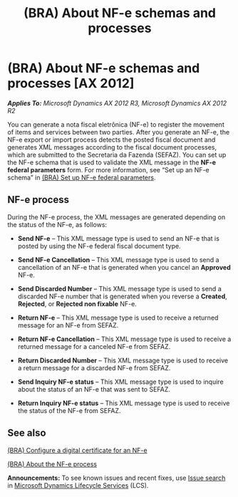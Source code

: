 ﻿---
title: (BRA) About NF-e schemas and processes
TOCTitle: (BRA) About NF-e schemas and processes
ms:assetid: f2cdd223-2f5c-4f7a-9892-4c42d8d87781
ms:mtpsurl: https://technet.microsoft.com/en-us/library/JJ898463(v=AX.60)
ms:contentKeyID: 50873682
ms.date: 04/18/2014
mtps_version: v=AX.60
f1_keywords:
- BRA
- Brazil
- electronic fiscal document layout
- electronic fiscal document schema
- NF-e layout
- NF-e schema
- BR - 00021
- BR - 00007
---

# (BRA) About NF-e schemas and processes [AX 2012]


_**Applies To:** Microsoft Dynamics AX 2012 R3, Microsoft Dynamics AX 2012 R2_

You can generate a nota fiscal eletrônica (NF-e) to register the movement of items and services between two parties. After you generate an NF-e, the NF-e export or import process detects the posted fiscal document and generates XML messages according to the fiscal document processes, which are submitted to the Secretaria da Fazenda (SEFAZ). You can set up the NF-e schema that is used to validate the XML message in the **NF-e federal parameters** form. For more information, see “Set up an NF-e schema” in [(BRA) Set up NF-e federal parameters](bra-set-up-nf-e-federal-parameters.md).

## NF-e process

During the NF-e process, the XML messages are generated depending on the status of the NF-e, as follows:

  - **Send NF-e** – This XML message type is used to send an NF-e that is posted by using the NF-e federal fiscal document type.

  - **Send NF-e Cancellation** – This XML message type is used to send a cancellation of an NF-e that is generated when you cancel an **Approved** NF-e.

  - **Send Discarded Number** – This XML message type is used to send a discarded NF-e number that is generated when you reverse a **Created**, **Rejected**, or **Rejected non fixable** NF-e.

  - **Return NF-e** – This XML message type is used to receive a returned message for an NF-e from SEFAZ.

  - **Return NF-e Cancellation** – This XML message type is used to receive a returned message for a canceled NF-e from SEFAZ.

  - **Return Discarded Number** – This XML message type is used to receive a return message for a discarded NF-e from SEFAZ.

  - **Send Inquiry NF-e status** – This XML message type is used to inquire about the status of an NF-e that was sent to SEFAZ.

  - **Return Inquiry NF-e status** – This XML message type is used to receive the status of the NF-e from SEFAZ.

## See also

[(BRA) Configure a digital certificate for an NF-e](bra-configure-a-digital-certificate-for-an-nf-e.md)

[(BRA) About the NF-e process](bra-about-the-nf-e-process.md)

  
**Announcements:** To see known issues and recent fixes, use [Issue search](http://go.microsoft.com/fwlink/?linkid=389258) in [Microsoft Dynamics Lifecycle Services](http://go.microsoft.com/fwlink/?linkid=306505) (LCS).

